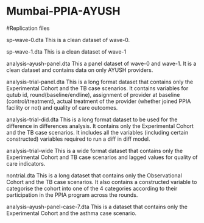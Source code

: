 # Mumbai-PPIA-AYUSH
#Replication files

sp-wave-0.dta
This is a clean dataset of wave-0.

sp-wave-1.dta
This is a clean dataset of wave-1

analysis-ayush-panel.dta
This a panel dataset of wave-0 and wave-1. It is a clean dataset and contains data on only AYUSH providers.

analysis-trial-panel.dta
This is a long format dataset that contains only the Experimental Cohort and the TB case scenarios. It contains variables for qutub id, round(baseline/endline), assignment of provider at baseline (control/treatment), actual treatment of the provider (whether joined PPIA facility or not) and quality of care outcomes.

analysis-trial-did.dta
This is a long format dataset to be used for the difference in differences analysis. It contains only the Experimental Cohort and the TB case scenarios. It includes all the variables (including certain constructed) variables required to run a diff in diff model.

analysis-trial-wide
This is a wide format dataset that contains only the Experimental Cohort and TB case scenarios and lagged values for quality of care indicators.

nontrial.dta
This is a long dataset that contains only the Observational Cohort and the TB case scenarios. It also contains a constructed variable to categorise the cohort into one of the 4 categories according to their participation in the PPIA program across the rounds.

analysis-ayush-panel-case-7.dta
This is a dataset that contains only the Experimental Cohort and the asthma case scenario.
